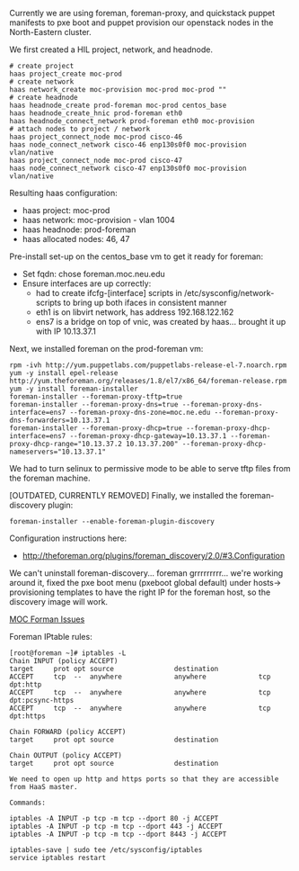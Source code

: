 Currently we are using foreman, foreman-proxy, and quickstack puppet manifests to pxe boot and puppet provision our openstack nodes in the North-Eastern cluster.

We first created a HIL project, network, and headnode.

```
# create project
haas project_create moc-prod
# create network
haas network_create moc-provision moc-prod moc-prod ""
# create headnode
haas headnode_create prod-foreman moc-prod centos_base
haas headnode_create_hnic prod-foreman eth0
haas headnode_connect_network prod-foreman eth0 moc-provision
# attach nodes to project / network
haas project_connect_node moc-prod cisco-46
haas node_connect_network cisco-46 enp130s0f0 moc-provision vlan/native
haas project_connect_node moc-prod cisco-47
haas node_connect_network cisco-47 enp130s0f0 moc-provision vlan/native
```
Resulting haas configuration:

* haas project: moc-prod
* haas network: moc-provision - vlan 1004
* haas headnode: prod-foreman
* haas allocated nodes: 46, 47

Pre-install set-up on the centos_base vm to get it ready for foreman:
* Set fqdn: chose foreman.moc.neu.edu
* Ensure interfaces are up correctly:
  - had to create ifcfg-[interface] scripts in /etc/sysconfig/network-scripts to bring up both ifaces in consistent manner
  - eth1 is on libvirt network, has address 192.168.122.162
  - ens7 is a bridge on top of vnic, was created by haas... brought it up with IP 10.13.37.1

Next, we installed foreman on the prod-foreman vm:
```
rpm -ivh http://yum.puppetlabs.com/puppetlabs-release-el-7.noarch.rpm
yum -y install epel-release http://yum.theforeman.org/releases/1.8/el7/x86_64/foreman-release.rpm
yum -y install foreman-installer
foreman-installer --foreman-proxy-tftp=true
foreman-installer --foreman-proxy-dns=true --foreman-proxy-dns-interface=ens7 --foreman-proxy-dns-zone=moc.ne.edu --foreman-proxy-dns-forwarders=10.13.37.1
foreman-installer --foreman-proxy-dhcp=true --foreman-proxy-dhcp-interface=ens7 --foreman-proxy-dhcp-gateway=10.13.37.1 --foreman-proxy-dhcp-range="10.13.37.2 10.13.37.200" --foreman-proxy-dhcp-nameservers="10.13.37.1"
```

We had to turn selinux to permissive mode to be able to serve tftp files from the foreman machine.


[OUTDATED, CURRENTLY REMOVED] Finally, we installed the foreman-discovery plugin:
```
foreman-installer --enable-foreman-plugin-discovery
```

Configuration instructions here:
* http://theforeman.org/plugins/foreman_discovery/2.0/#3.Configuration

We can't uninstall foreman-discovery... foreman grrrrrrrrr... we're working around it, fixed the pxe boot menu (pxeboot global default) under hosts-> provisioning templates to have the right IP for the foreman host, so the discovery image will work.


[MOC Forman Issues](foreman---issues-faced.html)

Foreman IPtable rules:
```
[root@foreman ~]# iptables -L
Chain INPUT (policy ACCEPT)
target     prot opt source               destination         
ACCEPT     tcp  --  anywhere             anywhere             tcp dpt:http
ACCEPT     tcp  --  anywhere             anywhere             tcp dpt:pcsync-https
ACCEPT     tcp  --  anywhere             anywhere             tcp dpt:https

Chain FORWARD (policy ACCEPT)
target     prot opt source               destination         

Chain OUTPUT (policy ACCEPT)
target     prot opt source               destination         

We need to open up http and https ports so that they are accessible from HaaS master.

Commands:

iptables -A INPUT -p tcp -m tcp --dport 80 -j ACCEPT
iptables -A INPUT -p tcp -m tcp --dport 443 -j ACCEPT
iptables -A INPUT -p tcp -m tcp --dport 8443 -j ACCEPT

iptables-save | sudo tee /etc/sysconfig/iptables
service iptables restart
```

